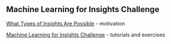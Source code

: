 ## Machine Learning for Insights Challenge

[What Types of Insights Are Possible](https://www.kaggle.com/dansbecker/use-cases-for-model-insights) - motivation

[Machine Learning for Insights Challenge](https://www.kaggle.com/ml-for-insights-signup) - tutorials and exercises

